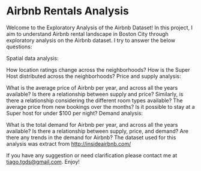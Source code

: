 # Airbnb Rentals Analysis

Welcome to the Exploratory Analysis of the Airbnb Dataset! In this project, I aim to understand Airbnb rental landscape in Boston City through exploratory analysis on the Airbnb dataset. I try to answer the below questions:

Spatial data analysis:

How location ratings change across the neighborhoods?
How is the Super Host distributed across the neighborhoods?
Price and supply analysis:

What is the average price of Airbnb per year, and across all the years available?
Is there a relationship between supply and price?
Similarly, is there a relationship considering the different room types available?
The average price from new bookings over the months?
Is it possible to stay at a Super host for under $100 per night?
Demand analysis:

What is the total demand for Airbnb per year, and across all the years available?
Is there a relationship between supply, price, and demand?
Are there any trends in the demand for Airbnb?
The dataset used for this analysis was extract from http://insideairbnb.com/

If you have any suggestion or need clarification please contact me at tiago.tgds@gmail.com. Enjoy!
